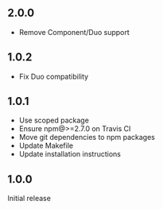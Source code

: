 ## 2.0.0

- Remove Component/Duo support

## 1.0.2

- Fix Duo compatibility

## 1.0.1

- Use scoped package
- Ensure npm@>=2.7.0 on Travis CI
- Move git dependencies to npm packages
- Update Makefile
- Update installation instructions

## 1.0.0

Initial release
